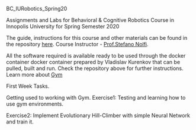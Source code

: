 BC_IURobotics_Spring20

Assignments and Labs for Behavioral & Cognitive Robotics Course in Innopolis University for Spring Semester 2020

The guide, instructions for this course and other materials can be found in the repository [here](https://github.com/snolfi/evorobotpy). Course Instructor - [Prof.Stefano Nolfi](https://scholar.google.com/citations?user=YVqJ_u8AAAAJ&hl=en). 

All the software required is available ready to be used through the docker container docker container prepared by Vladislav Kurenkov that can be pulled, built and run. Check the repository above for further instructions. Learn more about [Gym](http://gym.openai.com/docs/#background-why-gym-2016)

First Week Tasks.

Getting used to working with Gym.
Exercise1: Testing and learning how to use gym environments.

Exercise2: Implement Evolutionary Hill-Climber with simple Neural Network and train it.